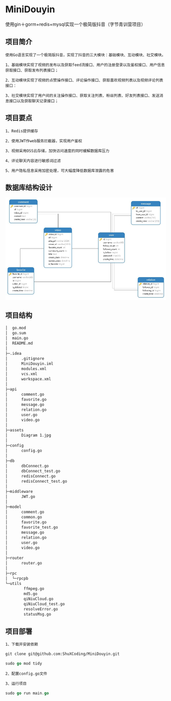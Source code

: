 # MiniDouyin
使用gin＋gorm+redis+mysql实现一个极简版抖音（字节青训营项目）

## 项目简介
`使用Go语言实现了一个极简版抖音，实现了抖音的三大模块：基础模块、互动模块、社交模块。`

`1、基础模块实现了视频的发布以及获取feed流接口、用户的注册登录以及鉴权接口、用户信息获取接口、获取发布列表接口；`

`2、互动模块实现了视频的点赞操作接口、评论操作接口、获取喜欢视频列表以及视频评论列表接口：`

`3、社交模块实现了用户间的关注操作接口、获取关注列表、粉丝列表、好友列表接口、发送消息接口以及获取聊天记录接口；`

## 项目要点
`1、Redis提供缓存`

`2、使用JWT作web服务拦截器，实现用户鉴权`

`3、视频采用OSS云存储，加快访问速度的同时缓解数据库压力`

`4、评论聊天内容进行敏感词过滤`

`5、用户隐私信息采用加密处理，可大幅度降低数据库泄露的危害`

## 数据库结构设计

![数据库](./assets/Diagram%201.jpg)

## 项目结构

```
│  go.mod
│  go.sum
│  main.go
│  README.md
│
├─.idea
│      .gitignore
│      MiniDouyin.iml
│      modules.xml
│      vcs.xml
│      workspace.xml
│
├─api
│      comment.go
│      favorite.go
│      message.go
│      relation.go
│      user.go
│      video.go
│
├─assets
│      Diagram 1.jpg
│
├─config
│      config.go
│
├─db
│      dbConnect.go
│      dbConnect_test.go
│      redisConnect.go
│      redisConnect_test.go
│
├─middleware
│      JWT.go
│
├─model
│      comment.go
│      common.go
│      favorite.go
│      favorite_test.go
│      message.go
│      relation.go
│      user.go
│      video.go
│
├─router
│      router.go
│
├─rpc
│  └─rpcpb
└─utils
        ffmpeg.go
        md5.go
        qiNiuCloud.go
        qiNiuCloud_test.go
        resolveError.go
        statusMsg.go

```

## 项目部署

`1、下载并安装依赖`
```gitignore
git clone git@github.com:ShuXCoding/MiniDouyin.git
```
```go
sudo go mod tidy
```
`2、配置config.go文件`

`3、运行项目`
```go
sudo go run main.go
```
